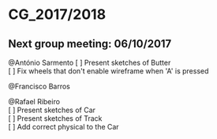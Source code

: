 # CG_2017/2018

## Next group meeting: 06/10/2017

@António Sarmento
[ ] Present sketches of Butter  
[ ] Fix wheels that don't enable wireframe when 'A' is pressed  

@Francisco Barros  

@Rafael Ribeiro  
[ ] Present sketches of Car  
[ ] Present sketches of Track  
[ ] Add correct physical to the Car  
